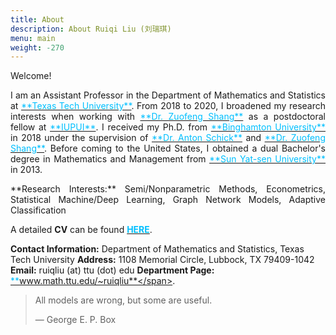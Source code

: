 ```yaml
---
title: About
description: About Ruiqi Liu (刘瑞琪)
menu: main
weight: -270
---
```


Welcome! 
<p style='text-align: justify;'>
I am an Assistant Professor in the Department of Mathematics and Statistics at <a href="https://www.depts.ttu.edu/math/
" target="_blank"><span style="color:#00BFFF">**Texas Tech University**</span></a>.
From 2018 to 2020, I broadened my research interests when working with <a href="https://scholar.google.com/citations?user=5iA1iRoAAAAJ&hl=en
" target="_blank"><span style="color:#00BFFF">**Dr. Zuofeng Shang**</span></a> as a postdoctoral fellow at <a href="https://math.iupui.edu/
" target="_blank"><span style="color:#00BFFF">**IUPUI**</span></a>. I received my Ph.D. from <a href="https://www2.math.binghamton.edu/p/start
" target="_blank"><span style="color:#00BFFF">**Binghamton University**</span></a> in 2018 under the supervision of <a href="https://www2.math.binghamton.edu/p/people/anton/start
" target="_blank"><span style="color:#00BFFF">**Dr. Anton Schick**</span></a> and <a href="https://scholar.google.com/citations?user=5iA1iRoAAAAJ&hl=en
" target="_blank"><span style="color:#00BFFF">**Dr. Zuofeng Shang**</span></a>. Before coming to the United States, I obtained a dual Bachelor's degree in Mathematics and Management from  <a href="http://www.sysu.edu.cn/2012/en/index.htm
" target="_blank"><span style="color:#00BFFF">**Sun Yat-sen University**</span></a> in 2013.

<p style='text-align: justify;'>
**Research Interests:** Semi/Nonparametric Methods, Econometrics, Statistical Machine/Deep Learning, Graph Network Models, Adaptive Classification

A detailed **CV** can be found <a href="https://www.dropbox.com/s/akub1e15q87lezk/RuiqiLiu_CV.pdf?dl=0" target="_blank"><span style="color:#00BFFF">**HERE**</span></a>.


**Contact Information:** Department of Mathematics and Statistics, Texas Tech University
**Address:** 1108 Memorial Circle, Lubbock, TX 79409-1042
**Email:** ruiqliu (at) ttu (dot) edu
**Department Page:** <a href="https://www.math.ttu.edu/~ruiqliu" target="_blank"><span style="color:#00BFFF">**www.math.ttu.edu/~ruiqliu**</span></a>.

> All models are wrong, but some are useful.
> 
> — George E. P. Box

<!--<span style="color:#87CEFA">xx</span>-->
